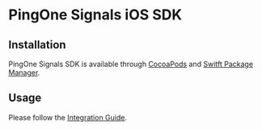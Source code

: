 # PingOne Signals iOS SDK

## Installation

PingOne Signals SDK is available through [CocoaPods](https://cocoapods.org) and [Switft Package Manager](https://swift.org/package-manager/).

## Usage

Please follow the [Integration Guide](https://apidocs.pingidentity.com/pingone/native-sdks/v1/api/#pingone-risk-sdk-for-ios).

